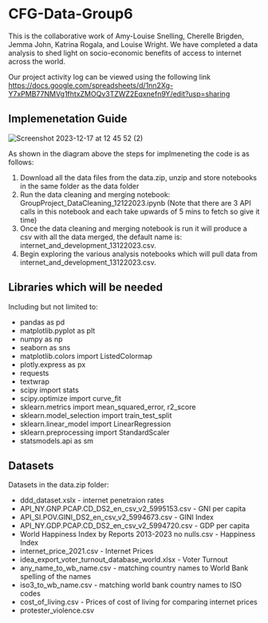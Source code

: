 # CFG-Data-Group6
This is the collaborative work of Amy-Louise Snelling, Cherelle Brigden, Jemma John, Katrina Rogala, and Louise Wright. We have completed a data analysis to shed light on socio-economic benefits of access to internet across the world. 

Our project activity log can be viewed using the following link
https://docs.google.com/spreadsheets/d/1nn2Xg-Y7xPMB77NMVg1fhtxZMOQv3TZWZ2Eqxnefn9Y/edit?usp=sharing

## Implemenetation Guide
![Screenshot 2023-12-17 at 12 45 52 (2)](https://github.com/jemmaj24/CFG-Data-Group6/assets/31040598/95b2b4d0-df88-45ea-8320-1dc70440465a)

As shown in the diagram above the steps for implmeneting the code is as follows:
1. Download all the data files from the data.zip, unzip and store notebooks in the same folder as the data folder
2. Run the data cleaning and merging notebook: GroupProject_DataCleaning_12122023.ipynb (Note that there are 3 API calls in this notebook and each take upwards of 5 mins to fetch so give it time)
3. Once the data cleaning and merging notebook is run it will produce a csv with all the data merged, the default name is: internet_and_development_13122023.csv.
4. Begin exploring the various analysis notebooks which will pull data from internet_and_development_13122023.csv.

## Libraries which will be needed
Including but not limited to:
- pandas as pd
- matplotlib.pyplot as plt
- numpy as np
- seaborn as sns
- matplotlib.colors import ListedColormap
- plotly.express as px
- requests
- textwrap
- scipy import stats
- scipy.optimize import curve_fit
- sklearn.metrics import mean_squared_error, r2_score
- sklearn.model_selection import train_test_split
- sklearn.linear_model import LinearRegression
- sklearn.preprocessing import StandardScaler
- statsmodels.api as sm

## Datasets
Datasets in the data.zip folder:
- ddd_dataset.xslx - internet penetraion rates
- API_NY.GNP.PCAP.CD_DS2_en_csv_v2_5995153.csv - GNI per capita
- API_SI.POV.GINI_DS2_en_csv_v2_5994673.csv - GINI Index
- API_NY.GDP.PCAP.CD_DS2_en_csv_v2_5994720.csv - GDP per capita
- World Happiness Index by Reports 2013-2023 no nulls.csv - Happiness Index
- internet_price_2021.csv - Internet Prices
- idea_export_voter_turnout_database_world.xlsx - Voter Turnout
- any_name_to_wb_name.csv - matching country names to World Bank spelling of the names
- iso3_to_wb_name.csv - matching world bank country names to ISO codes
- cost_of_living.csv - Prices of cost of living for comparing internet prices
- protester_violence.csv
